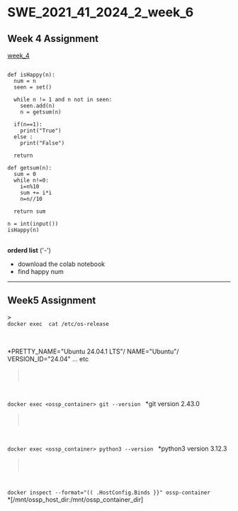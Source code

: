 # SWE_2021_41_2024_2_week_6
## Week 4 Assignment
[week_4](https://github.com/minju0304/SWE_2021_41_2024_2_week4.git)
<pre>
<code>
def isHappy(n):
  num = n
  seen = set()

  while n != 1 and n not in seen:
    seen.add(n)
    n = getsum(n)

  if(n==1):
    print("True")
  else :
    print("False")

  return

def getsum(n):
  sum = 0
  while n!=0:
    i=n%10
    sum += i*i
    n=n//10

  return sum

n = int(input())
isHappy(n)
</code>
</pre>
__orderd list__ ('-')
- download the colab notebook
- find happy num
---
## Week5 Assignment
<pre>
><code>
docker exec <ossp_container> cat /etc/os-release
</code>
  </pre>
*PRETTY_NAME="Ubuntu 24.04.1 LTS"/
NAME="Ubuntu"/
VERSION_ID="24.04" ... etc
><code>
docker exec <ossp_container> git --version
</code>
*git version 2.43.0
><code>
docker exec <ossp_container> python3 --version
</code>
*python3 version 3.12.3
><code>
docker inspect --format="(( .HostConfig.Binds }}" ossp-container 
</code>
*[/mnt/ossp_host_dir:/mnt/ossp_container_dir]
